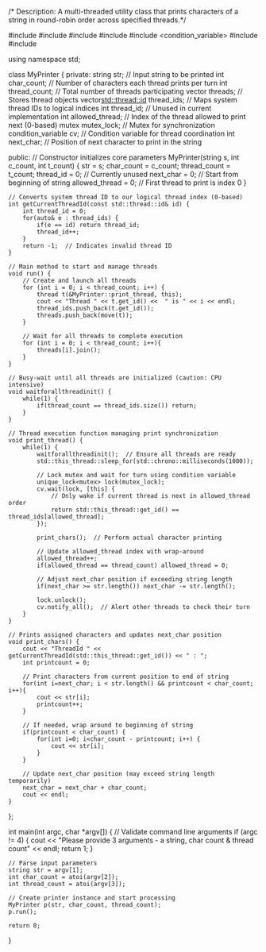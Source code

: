 /* Description: A multi-threaded utility class that prints characters of a string in round-robin order across specified threads.*/

#include <iostream>
#include <string>
#include <mutex>
#include <vector>
#include <condition_variable>
#include <thread>
#include <chrono>

using namespace std;

class MyPrinter {
private:
   string str;         // Input string to be printed
   int char_count;     // Number of characters each thread prints per turn
   int thread_count;   // Total number of threads participating
   vector<thread> threads;       // Stores thread objects
   vector<std::thread::id> thread_ids;  // Maps system thread IDs to logical indices
   int thread_id;      // Unused in current implementation
   int allowed_thread; // Index of the thread allowed to print next (0-based)
   mutex mutex_lock;   // Mutex for synchronization
   condition_variable cv;  // Condition variable for thread coordination
   int next_char;      // Position of next character to print in the string

public:
    // Constructor initializes core parameters
    MyPrinter(string s, int c_count, int t_count) {
        str = s;
        char_count = c_count;
        thread_count = t_count;
        thread_id = 0;          // Currently unused
        next_char = 0;          // Start from beginning of string
        allowed_thread = 0;     // First thread to print is index 0
    }

    // Converts system thread ID to our logical thread index (0-based)
    int getCurrentThreadId(const std::thread::id& id) {
        int thread_id = 0;
        for(auto& e : thread_ids) {
            if(e == id) return thread_id;
            thread_id++;
        }
        return -1;  // Indicates invalid thread ID
    }

    // Main method to start and manage threads
    void run() {
        // Create and launch all threads
        for (int i = 0; i < thread_count; i++) {
            thread t(&MyPrinter::print_thread, this);
            cout << "Thread " << t.get_id() <<  " is " << i << endl;
            thread_ids.push_back(t.get_id());
            threads.push_back(move(t));
        }

        // Wait for all threads to complete execution
        for (int i = 0; i < thread_count; i++){
            threads[i].join();
        }
    }

    // Busy-wait until all threads are initialized (caution: CPU intensive)
    void waitforallthreadinit() {
        while(1) {
            if(thread_count == thread_ids.size()) return;
        }
    }

    // Thread execution function managing print synchronization
    void print_thread() {
        while(1) {
            waitforallthreadinit();  // Ensure all threads are ready
            std::this_thread::sleep_for(std::chrono::milliseconds(1000));
            
            // Lock mutex and wait for turn using condition variable
            unique_lock<mutex> lock(mutex_lock);
            cv.wait(lock, [this] { 
                // Only wake if current thread is next in allowed_thread order
                return std::this_thread::get_id() == thread_ids[allowed_thread]; 
            });
            
            print_chars();  // Perform actual character printing
            
            // Update allowed_thread index with wrap-around
            allowed_thread++;
            if(allowed_thread == thread_count) allowed_thread = 0;
            
            // Adjust next_char position if exceeding string length
            if(next_char >= str.length()) next_char -= str.length();
            
            lock.unlock();
            cv.notify_all();  // Alert other threads to check their turn
        }
    }

    // Prints assigned characters and updates next_char position
    void print_chars() {
        cout << "ThreadId " << getCurrentThreadId(std::this_thread::get_id()) << " : ";
        int printcount = 0;
        
        // Print characters from current position to end of string
        for(int i=next_char; i < str.length() && printcount < char_count; i++){
            cout << str[i];
            printcount++;
        }
        
        // If needed, wrap around to beginning of string
        if(printcount < char_count) {
            for(int i=0; i<char_count - printcount; i++) {
                cout << str[i];
            }
        }
        
        // Update next_char position (may exceed string length temporarily)
        next_char = next_char + char_count;
        cout << endl;
    }
};

int main(int argc, char *argv[]) {
    // Validate command line arguments
    if (argc != 4) {
        cout << "Please provide 3 arguments - a string, char count & thread count" << endl;
        return 1;
    }

    // Parse input parameters
    string str = argv[1];
    int char_count = atoi(argv[2]);
    int thread_count = atoi(argv[3]);
    
    // Create printer instance and start processing
    MyPrinter p(str, char_count, thread_count);
    p.run();

    return 0;
}
